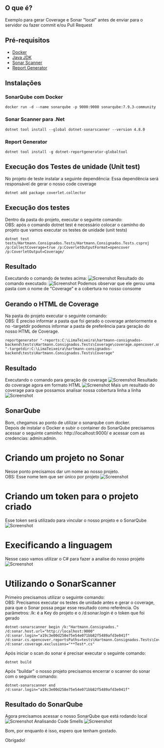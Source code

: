## O que é?
Exemplo para gerar Coverage e Sonar "local" antes de enviar para o servidor ou fazer commit e/ou Pull Request

## Pré-requisitos
- [Docker](https://www.docker.com/products/docker-desktop)
- [Java JDK](https://www.oracle.com/java/technologies/javase-jdk11-downloads.html)
- [Sonar Scanner](https://www.nuget.org/packages/dotnet-sonarscanner/4.8.0)
- [Report Generator](https://github.com/danielpalme/ReportGenerator)

## Instalações 

### SonarQube com Docker
```
docker run -d --name sonarqube -p 9000:9000 sonarqube:7.9.3-community
```

### Sonar Scanner para .Net 
```
dotnet tool install --global dotnet-sonarscanner --version 4.8.0
```

### Report Generator
```
dotnet tool install -g dotnet-reportgenerator-globaltool
```

## Execução dos Testes de unidade (Unit test)
No projeto de teste instalar a seguinte dependência: 
Essa dependência será responsável de gerar o nosso code coverage
```
dotnet add package coverlet.collector
```

## Execução dos testes 
Dentro da pasta do projeto, executar o seguinte comando: <br>
OBS: após o comando dotnet test é necessário colocar o caminho do projeto que vamos executar os testes de unidade (unit tests)
```
dotnet test tests/Hartmann.Consignados.Tests/Hartmann.Consignados.Tests.csproj /p:CollectCoverage=true /p:CoverletOutputFormat=opencover /p:CoverletOutput=Coverage/ 
```

## Resultado
Executando o comando de testes acima:
![Screenshot](/images/01-ComandoTestes.png)
Resultado do comando executado:
![Screenshot](/images/02-ResultadoTestes.png)
Podemos observar que ele gerou uma pasta com o nome de "Coverage" e a cobertura no nosso consome

## Gerando o HTML de Coverage
Na pasta do projeto executar o seguinte comando:<br>
OBS: É preciso informar a pasta que foi gerado o coverage anteriormente e no -targetdir podemos informar a pasta de preferência para geração do nosso HTML de Coverage.
```
reportgenerator "-reports:C:\LimaTeixeira\hartmann-consignados-backend\tests\Hartmann.Consignados.Tests\Coverage\coverage.opencover.xml" "-targetdir:C:\LimaTeixeira\hartmann-consignados-backend\tests\Hartmann.Consignados.Tests\Coverage"
```

## Resultado
Executando o comando para geração de coverage
![Screenshot](/images/03-ComandoCoverage.png)
Resultado do coverage agora em formato HTML
![Screenshot](/images/04-HTML-Coverage.png)
Mais um resultado do coverage para que possamos analisar nossa cobertura linha a linha
![Screenshot](/images/05-HTML-Coverage%20(2).png)

## SonarQube
Bom, chegamos ao ponto de utilizar o sonarqube com docker. <br>
Depois de instalar o Docker e subir o container do SonarQube precisamos acessar o seguinte caminho: http://localhost:9000/ e acessar com as credencias: admin:admin.

# Criando um projeto no Sonar
Nesse ponto precisamos dar um nome ao nosso projeto. <br>
OBS: Esse nome tem que ser único por projeto
![Screenshot](images/06-CriandoNovoProjeto-SonarQube.png)
# Criando um token para o projeto criado
Esse token será utilizado para vincular o nosso projeto e o SonarQube
![Screenshot](images/06-CriandoNovoToken-SonarQube.png)
# Execificando a linguagem
Nesse caso vamos utilizar o C# para fazer a analise do nosso projeto
![Screenshot](images/07-ExecificandoALinguagemUtilizada.png)
# Utilizando o SonarScanner
Primeiro precisamos utilizar o seguinte comando:<br>
OBS: Precisamos executar os testes de unidade antes e gerar o coverage, para que o Sonar possa pegar esse resultado como referência.
Os parâmetros: /k: é a Key do projeto e o /d:sonar.login é o token que foi gerado
```
dotnet-sonarscanner begin /k:"Hartmann.Consignados." /d:sonar.host.url="http://localhost:9000" /d:sonar.login="a19c3e00d258e75e54e071bb82f5489afd3e041f" /d:sonar.cs.opencover.reportsPaths=tests\Hartmann.Consignados.Tests\Coverage\coverage.opencover.xml /d:sonar.coverage.exclusions="**Test*.cs"
```
Após iniciar o scan do sonar é precisar executar o seguinte comando:
```
dotnet build
```
Após "buildar" o nosso projeto precisamos encerrar o scanner do sonar com o seguinte comando:
```
dotnet-sonarscanner end /d:sonar.login="a19c3e00d258e75e54e071bb82f5489afd3e041f"
```
## Resultado do SonarQube
Agora precisamos acessar o nosso SonarQube que está rodando local
![Screenshot](images/08-ResultadoSonarQube.png)
Analisando Code Smells
![Screenshot](images/09-CodeSmell(DébitosTecnicos).png)

Bom, por enquanto é isso, espero que tenham gostado.

Obrigado!